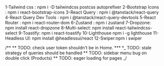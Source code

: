 1-Tailwind css : npm i -D tailwindcss postcss autoprefixer
2-Bootstrap Icons : npm i react-bootstrap-icons
3-React Query : npm i @tanstack/react-query
4-React Query Dev Tools : npm i @tanstack/react-query-devtools
5-React Router : npm i react-router-dom
6-Zustand : npm i zustand
7-Dropzone: npm install react-dropzone
8-Multi-select: npm install react-tailwindcss-select
9-Toastify: npm i react-toastify
10-Lighthouse npm i -g lighthouse
11-Headless UI: npm install @headlessui/react
12-Swiper:npm i swiper

/\*\*
** TODO: check user token shouldn't be in Home. \*** \*_ TODO: stale strategy of queries should be handled
** TODO: sidebar menu bug on double click (Products)
** TODO: eager loading for pages
_/